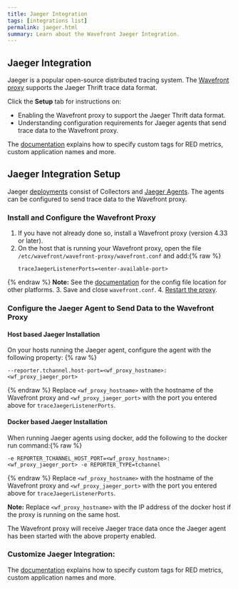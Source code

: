```yaml
---
title: Jaeger Integration
tags: [integrations list]
permalink: jaeger.html
summary: Learn about the Wavefront Jaeger Integration.
---
```

## Jaeger Integration

Jaeger is a popular open-source distributed tracing system. The [Wavefront proxy](https://docs.wavefront.com/proxies.html) supports the Jaeger Thrift trace data format.

Click the **Setup** tab for instructions on:

* Enabling the Wavefront proxy to support the Jaeger Thrift data format.
* Understanding configuration requirements for Jaeger agents that send trace data to the Wavefront proxy.

The [documentation](https://docs.wavefront.com/tracing_integrations.html) explains how to specify custom tags for RED metrics, custom application names and more.
## Jaeger Integration Setup

Jaeger [deployments](https://www.jaegertracing.io/docs/1.8/architecture/#components) consist of Collectors and [Jaeger Agents](https://www.jaegertracing.io/docs/1.8/deployment/#agent). The agents can be configured to send trace data to the Wavefront proxy.



### Install and Configure the Wavefront Proxy

1. If you have not already done so, install a Wavefront proxy (version 4.33 or later).
2. On the host that is running your Wavefront proxy, open the file `/etc/wavefront/wavefront-proxy/wavefront.conf` and add:{% raw %}
   ```
   traceJaegerListenerPorts=<enter-available-port>
   ```
{% endraw %}
   **Note:** See the [documentation](https://docs.wavefront.com/proxies_configuring.html#paths) for the config file location for other platforms.
3. Save and close `wavefront.conf`.
4. [Restart the proxy](https://docs.wavefront.com/proxies_installing.html#starting-and-stopping-a-proxy).

### Configure the Jaeger Agent to Send Data to the Wavefront Proxy

#### Host based Jaeger Installation
On your hosts running the Jaeger agent, configure the agent with the following property:
{% raw %}
```
--reporter.tchannel.host-port=<wf_proxy_hostname>:<wf_proxy_jaeger_port>
```
{% endraw %}
Replace `<wf_proxy_hostname>` with the hostname of the Wavefront proxy and `<wf_proxy_jaeger_port>` with the port you entered above for `traceJaegerListenerPorts`.

#### Docker based Jaeger Installation
When running Jaeger agents using docker, add the following to the docker run command:{% raw %}
```
-e REPORTER_TCHANNEL_HOST_PORT=<wf_proxy_hostname>:<wf_proxy_jaeger_port> -e REPORTER_TYPE=tchannel
```
{% endraw %}
Replace `<wf_proxy_hostname>` with the hostname of the Wavefront proxy and `<wf_proxy_jaeger_port>` with the port you entered above for `traceJaegerListenerPorts`.

**Note:** Replace `<wf_proxy_hostname>` with the IP address of the docker host if the proxy is running on the same host.

The Wavefront proxy will receive Jaeger trace data once the Jaeger agent has been started with the above property enabled.

### Customize Jaeger Integration:
The [documentation](https://docs.wavefront.com/tracing_integrations.html) explains how to specify custom tags for RED metrics, custom application names and more.

